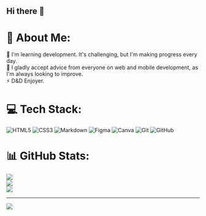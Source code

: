 ## Hi there 👋

# 💫 About Me:
🌱 I'm learning development. It's challenging, but I'm making progress every day.<br>🤝 I gladly accept advice from everyone on web and mobile development, as I'm always looking to improve.<br>⚡ D&D Enjoyer.


# 💻 Tech Stack:
![HTML5](https://img.shields.io/badge/html5-%23E34F26.svg?style=for-the-badge&logo=html5&logoColor=white) ![CSS3](https://img.shields.io/badge/css3-%231572B6.svg?style=for-the-badge&logo=css3&logoColor=white) ![Markdown](https://img.shields.io/badge/markdown-%23000000.svg?style=for-the-badge&logo=markdown&logoColor=white) ![Figma](https://img.shields.io/badge/figma-%23F24E1E.svg?style=for-the-badge&logo=figma&logoColor=white) ![Canva](https://img.shields.io/badge/Canva-%2300C4CC.svg?style=for-the-badge&logo=Canva&logoColor=white) ![Git](https://img.shields.io/badge/git-%23F05033.svg?style=for-the-badge&logo=git&logoColor=white) ![GitHub](https://img.shields.io/badge/github-%23121011.svg?style=for-the-badge&logo=github&logoColor=white)
# 📊 GitHub Stats:
![](https://github-readme-stats.vercel.app/api?username=Delbove-Lucas&theme=monokai&hide_border=false&include_all_commits=false&count_private=false)<br/>
![](https://github-readme-streak-stats.herokuapp.com/?user=Delbove-Lucas&theme=monokai&hide_border=false)<br/>
![](https://github-readme-stats.vercel.app/api/top-langs/?username=Delbove-Lucas&theme=monokai&hide_border=false&include_all_commits=false&count_private=false&layout=compact)

---
[![](https://visitcount.itsvg.in/api?id=Delbove-Lucas&icon=0&color=0)](https://visitcount.itsvg.in)

<!-- Proudly created with GPRM ( https://gprm.itsvg.in ) -->
